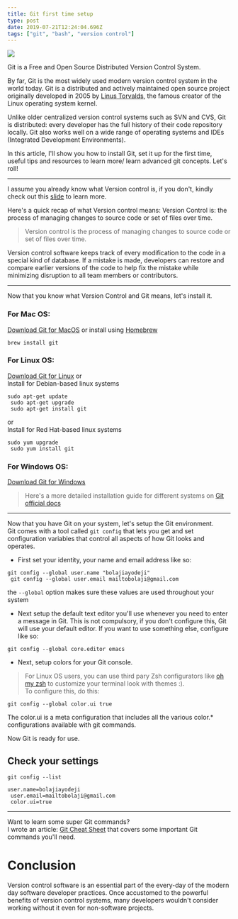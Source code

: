 ```yaml
---
title: Git first time setup
type: post
date: 2019-07-21T12:24:04.696Z
tags: ["git", "bash", "version control"]
---
```

![](https://res.cloudinary.com/iambeejayayo/image/upload/v1563720476/blog/0002/banner.png)

Git is a Free and Open Source Distributed Version Control System.

By far, Git is the most widely used modern version control system in the world today. Git is a distributed and actively maintained open source project originally developed in 2005 by [Linus Torvalds](https://en.wikipedia.org/wiki/Linus_Torvalds), the famous creator of the Linux operating system kernel.

Unlike older centralized version control systems such as SVN and CVS, Git is distributed: every developer has the full history of their code repository locally. Git also works well on a wide range of operating systems and IDEs (Integrated Development Environments).

In this article, I'll show you how to install Git, set it up for the first time, useful tips and resources to learn more/ learn advanced git concepts. Let's roll!

- - -

I assume you already know what Version control is, if you don't, kindly check out this [slide](http://slides.com/bolajiayodeji/introduction-to-version-control-with-git-and-github) to learn more. 

Here's a quick recap of what Version control means:
Version Control is:
the process of managing changes to source code or set of files over time.

> Version control is the process of managing changes to source code or set of files over time.

Version control software keeps track of every modification to the code in a special kind of database.
If a mistake is made, developers can restore and compare earlier versions of the code to help fix the mistake while minimizing disruption to all team members or contributors.

- - -

Now that you know what Version Control and Git means, let's install it.

### For Mac OS: <br>

[Download Git for MacOS](http://git-scm.com/download/mac)
or install using [Homebrew](https://brew.sh)

```
brew install git
```

### For Linux OS: <br>

[Download Git for Linux](https://git-scm.com/download/linux) or <br>
Install for Debian-based linux systems 

```
sudo apt-get update
 sudo apt-get upgrade
 sudo apt-get install git
```

or <br>
Install for Red Hat-based linux systems

```
sudo yum upgrade
 sudo yum install git
```

### For Windows OS: <br>

[Download Git for Windows](https://git-scm.com/download/win)

> Here's a more detailed installation guide for different systems on [Git official docs](https://git-scm.com/book/en/v2/Getting-Started-Installing-Git)
---

Now that you have Git on your system, let's setup the Git environment. <br> 
Git comes with a tool called `git config` that lets you get and set configuration variables that control all aspects of how Git looks and operates.

- First set your identity, your name and email address like so:

```
git config --global user.name "bolajiayodeji"
 git config --global user.email mailtobolaji@gmail.com
```
the `--global` option makes sure these values are used throughout your system

- Next setup the default text editor you'll use whenever you need to enter a message in Git. This is not compulsory, if you don't configure this, Git will use your default editor. If you want to use something else, configure like so:

```
git config --global core.editor emacs
```

- Next, setup colors for your Git console. <br>

> For Linux OS users, you can use third pary Zsh configurators like [oh my zsh](https://ohmyz.sh/) to customize your terminal look with themes :). <br>
To configure this, do this:

```
git config --global color.ui true
```
The color.ui is a meta configuration that includes all the various color.* configurations available with git commands. 

Now Git is ready for use. 

## Check your settings

```
git config --list
```

```
user.name=bolajiayodeji
 user.email=mailtobolaji@gmail.com
 color.ui=true
```

---

Want to learn some super Git commands? <br>
I wrote an article: [Git Cheat Sheet](https://www.bolajiayodeji.com/git-cheat-sheet/) that covers some important Git commands you'll need. 


# Conclusion

Version control software is an essential part of the every-day of the modern day software developer practices.
Once accustomed to the powerful benefits of version control systems, many developers wouldn't consider working without it even for non-software projects.
